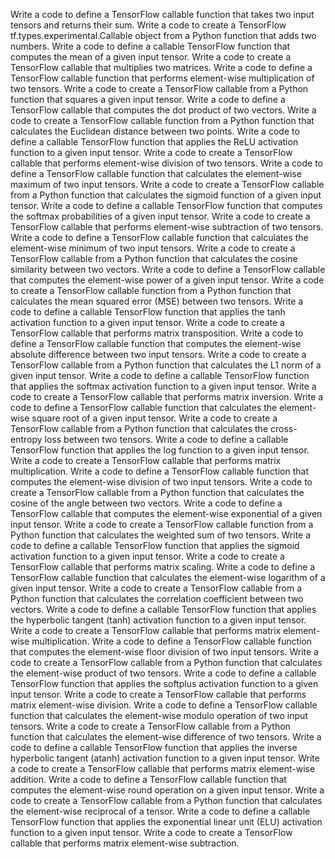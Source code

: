 Write a code to define a TensorFlow callable function that takes two input tensors and returns their sum.
Write a code to create a TensorFlow tf.types.experimental.Callable object from a Python function that adds two numbers.
Write a code to define a callable TensorFlow function that computes the mean of a given input tensor.
Write a code to create a TensorFlow callable that multiplies two matrices.
Write a code to define a TensorFlow callable function that performs element-wise multiplication of two tensors.
Write a code to create a TensorFlow callable from a Python function that squares a given input tensor.
Write a code to define a TensorFlow callable that computes the dot product of two vectors.
Write a code to create a TensorFlow callable function from a Python function that calculates the Euclidean distance between two points.
Write a code to define a callable TensorFlow function that applies the ReLU activation function to a given input tensor.
Write a code to create a TensorFlow callable that performs element-wise division of two tensors.
Write a code to define a TensorFlow callable function that calculates the element-wise maximum of two input tensors.
Write a code to create a TensorFlow callable from a Python function that calculates the sigmoid function of a given input tensor.
Write a code to define a callable TensorFlow function that computes the softmax probabilities of a given input tensor.
Write a code to create a TensorFlow callable that performs element-wise subtraction of two tensors.
Write a code to define a TensorFlow callable function that calculates the element-wise minimum of two input tensors.
Write a code to create a TensorFlow callable from a Python function that calculates the cosine similarity between two vectors.
Write a code to define a TensorFlow callable that computes the element-wise power of a given input tensor.
Write a code to create a TensorFlow callable function from a Python function that calculates the mean squared error (MSE) between two tensors.
Write a code to define a callable TensorFlow function that applies the tanh activation function to a given input tensor.
Write a code to create a TensorFlow callable that performs matrix transposition.
Write a code to define a TensorFlow callable function that computes the element-wise absolute difference between two input tensors.
Write a code to create a TensorFlow callable from a Python function that calculates the L1 norm of a given input tensor.
Write a code to define a callable TensorFlow function that applies the softmax activation function to a given input tensor.
Write a code to create a TensorFlow callable that performs matrix inversion.
Write a code to define a TensorFlow callable function that calculates the element-wise square root of a given input tensor.
Write a code to create a TensorFlow callable from a Python function that calculates the cross-entropy loss between two tensors.
Write a code to define a callable TensorFlow function that applies the log function to a given input tensor.
Write a code to create a TensorFlow callable that performs matrix multiplication.
Write a code to define a TensorFlow callable function that computes the element-wise division of two input tensors.
Write a code to create a TensorFlow callable from a Python function that calculates the cosine of the angle between two vectors.
Write a code to define a TensorFlow callable that computes the element-wise exponential of a given input tensor.
Write a code to create a TensorFlow callable function from a Python function that calculates the weighted sum of two tensors.
Write a code to define a callable TensorFlow function that applies the sigmoid activation function to a given input tensor.
Write a code to create a TensorFlow callable that performs matrix scaling.
Write a code to define a TensorFlow callable function that calculates the element-wise logarithm of a given input tensor.
Write a code to create a TensorFlow callable from a Python function that calculates the correlation coefficient between two vectors.
Write a code to define a callable TensorFlow function that applies the hyperbolic tangent (tanh) activation function to a given input tensor.
Write a code to create a TensorFlow callable that performs matrix element-wise multiplication.
Write a code to define a TensorFlow callable function that computes the element-wise floor division of two input tensors.
Write a code to create a TensorFlow callable from a Python function that calculates the element-wise product of two tensors.
Write a code to define a callable TensorFlow function that applies the softplus activation function to a given input tensor.
Write a code to create a TensorFlow callable that performs matrix element-wise division.
Write a code to define a TensorFlow callable function that calculates the element-wise modulo operation of two input tensors.
Write a code to create a TensorFlow callable from a Python function that calculates the element-wise difference of two tensors.
Write a code to define a callable TensorFlow function that applies the inverse hyperbolic tangent (atanh) activation function to a given input tensor.
Write a code to create a TensorFlow callable that performs matrix element-wise addition.
Write a code to define a TensorFlow callable function that computes the element-wise round operation on a given input tensor.
Write a code to create a TensorFlow callable from a Python function that calculates the element-wise reciprocal of a tensor.
Write a code to define a callable TensorFlow function that applies the exponential linear unit (ELU) activation function to a given input tensor.
Write a code to create a TensorFlow callable that performs matrix element-wise subtraction.